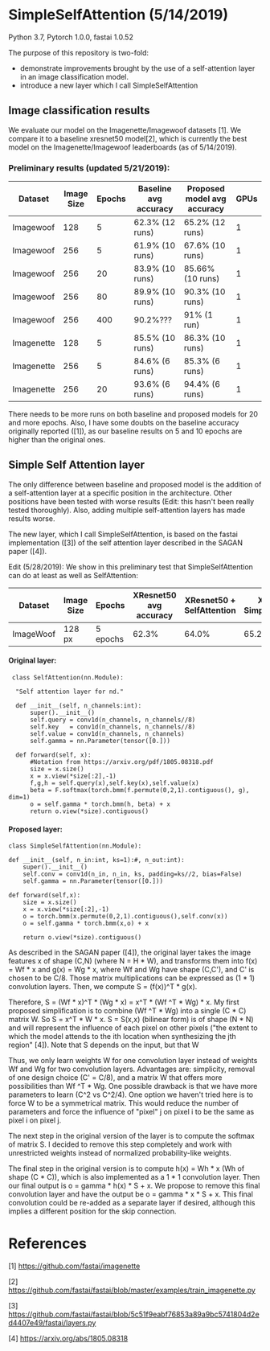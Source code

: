 # SimpleSelfAttention (5/14/2019)
Python 3.7, Pytorch 1.0.0, fastai 1.0.52


The purpose of this repository is two-fold:
- demonstrate improvements brought by the use of a self-attention layer in an image classification model.
- introduce a new layer which I call SimpleSelfAttention

## Image classification results

We evaluate our model on the Imagenette/Imagewoof datasets [1]. We compare it to a baseline xresnet50 model[2], which is currently the best model on the Imagenette/Imagewoof leaderboards (as of 5/14/2019).

### Preliminary results (updated 5/21/2019):

| Dataset | Image Size  |  Epochs | Baseline avg accuracy  | Proposed model avg accuracy | GPUs  |
|---|---|---|---|---|---|
| Imagewoof | 128  |  5 |  62.3% (12 runs)| 65.2% (12 runs)  | 1  |
| Imagewoof | 256  |  5 |  61.9% (10 runs)| 67.6% (10 runs)  | 1  |
| Imagewoof | 256 | 20  |  83.9% (10 runs) |  85.66% (10 runs) | 1 |
|  Imagewoof | 256  |  80 | 89.9% (10 runs) | 90.3% (10 runs)  | 1 |
|  Imagewoof | 256  |  400 |  90.2%??? | 91% (1 run)  | 1 |
|  Imagenette | 128  |  5 |  85.5% (10 runs) | 86.3% (10 runs)  | 1 |
|  Imagenette | 256  |  5 |  84.6% (6 runs) | 85.3% (6 runs)  | 1 |
|  Imagenette | 256  |  20 |  93.6% (6 runs) | 94.4% (6 runs)  | 1 |

There needs to be more runs on both baseline and proposed models for 20 and more epochs. Also, I have some doubts on the baseline accuracy originally reported ([1]), as our baseline results on 5 and 10 epochs are higher than the original ones.


## Simple Self Attention layer

The only difference between baseline and proposed model is the addition of a self-attention layer at a specific position in the architecture. Other positions have been tested with worse results (Edit: this hasn't been really tested thoroughly). Also, adding multiple self-attention layers has made results worse. 

The new layer, which I call SimpleSelfAttention, is based on the fastai implementation ([3]) of the self attention layer described in the SAGAN paper ([4]).

Edit (5/28/2019): We show in this preliminary test that SimpleSelfAttention can do at least as well as SelfAttention:

| Dataset | Image Size  |  Epochs | XResnet50 avg accuracy  | XResnet50 + SelfAttention | XResnet50 + SimpleSelfAttention  | # of runs |
|---|---|---|---|---|---|---|
| ImageWoof | 128 px | 5 epochs | 62.3% | 64.0% | 65.2% | 12 runs |


#### Original layer:

          
     class SelfAttention(nn.Module):
    
      "Self attention layer for nd."

      def __init__(self, n_channels:int):
          super().__init__()
          self.query = conv1d(n_channels, n_channels//8)
          self.key   = conv1d(n_channels, n_channels//8)
          self.value = conv1d(n_channels, n_channels)
          self.gamma = nn.Parameter(tensor([0.]))

      def forward(self, x):
          #Notation from https://arxiv.org/pdf/1805.08318.pdf
          size = x.size()
          x = x.view(*size[:2],-1)
          f,g,h = self.query(x),self.key(x),self.value(x)
          beta = F.softmax(torch.bmm(f.permute(0,2,1).contiguous(), g), dim=1)
          o = self.gamma * torch.bmm(h, beta) + x
          return o.view(*size).contiguous()

#### Proposed layer:
      
    class SimpleSelfAttention(nn.Module):
    
    def __init__(self, n_in:int, ks=1):#, n_out:int):
        super().__init__()            
        self.conv = conv1d(n_in, n_in, ks, padding=ks//2, bias=False)             
        self.gamma = nn.Parameter(tensor([0.]))      
     
    def forward(self,x):               
        size = x.size()
        x = x.view(*size[:2],-1)
        o = torch.bmm(x.permute(0,2,1).contiguous(),self.conv(x))      
        o = self.gamma * torch.bmm(x,o) + x      
         
        return o.view(*size).contiguous()   


As described in the SAGAN paper ([4]), the original layer takes the image features x of shape (C,N) (where N = H * W), and transforms them into f(x) = Wf * x and g(x) = Wg * x, where Wf and Wg have shape (C,C'), and C' is chosen to be C/8. Those matrix multiplications can be expressed as (1 * 1) convolution layers. Then, we compute S = (f(x))^T * g(x).

Therefore, S = (Wf * x)^T * (Wg * x) = x^T * (Wf ^T * Wg) * x. My first proposed simplification is to combine (Wf ^T * Wg) into a single (C * C) matrix W. So S = x^T * W * x.  S = S(x,x) (bilinear form) is of shape (N * N) and will represent the influence of each pixel on other pixels ("the extent to which the model attends to the ith location when synthesizing the jth region" [4]). Note that S depends on the input, but that W 

Thus, we only learn weights W for one convolution layer instead of weights Wf and Wg for two convolution layers. Advantages are: simplicity, removal of one design choice (C' = C/8), and a matrix W that offers more possibilities than Wf ^T * Wg. One possible drawback is that we have more parameters to learn (C^2 vs C^2/4). One option we haven't tried here is to force W to be a symmetrical matrix. This would reduce the number of parameters and force the influence of "pixel" j on pixel i to be the same as pixel i on pixel j.

The next step in the original version of the layer is to compute the softmax of matrix S. I decided to remove this step completely and work with unrestricted weights instead of normalized probability-like weights.

The final step in the original version is to compute h(x) = Wh * x (Wh of shape (C * C)), which is also implemented as a 1 * 1 convolution layer. Then our final output is o = gamma * h(x) * S + x.  We propose to remove this final convolution layer and have the output be o = gamma * x * S + x. This final convolution could be re-added as a separate layer if desired, although this implies a different position for the skip connection.





# References

[1] https://github.com/fastai/imagenette

[2] https://github.com/fastai/fastai/blob/master/examples/train_imagenette.py

[3] https://github.com/fastai/fastai/blob/5c51f9eabf76853a89a9bc5741804d2ed4407e49/fastai/layers.py

[4] https://arxiv.org/abs/1805.08318
